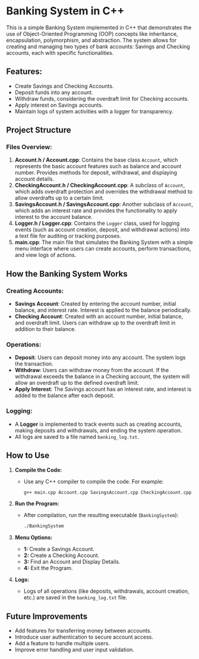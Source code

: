 # Banking System in C++

This is a simple Banking System implemented in C++ that demonstrates the use of Object-Oriented Programming (OOP) concepts like inheritance, encapsulation, polymorphism, and abstraction. The system allows for creating and managing two types of bank accounts: Savings and Checking accounts, each with specific functionalities.

## Features:
- Create Savings and Checking Accounts.
- Deposit funds into any account.
- Withdraw funds, considering the overdraft limit for Checking accounts.
- Apply interest on Savings accounts.
- Maintain logs of system activities with a logger for transparency.

## Project Structure

### Files Overview:
1. **Account.h / Account.cpp**: Contains the base class `Account`, which represents the basic account features such as balance and account number. Provides methods for deposit, withdrawal, and displaying account details.
2. **CheckingAccount.h / CheckingAccount.cpp**: A subclass of `Account`, which adds overdraft protection and overrides the withdrawal method to allow overdrafts up to a certain limit.
3. **SavingsAccount.h / SavingsAccount.cpp**: Another subclass of `Account`, which adds an interest rate and provides the functionality to apply interest to the account balance.
4. **Logger.h / Logger.cpp**: Contains the `Logger` class, used for logging events (such as account creation, deposit, and withdrawal actions) into a text file for auditing or tracking purposes.
5. **main.cpp**: The main file that simulates the Banking System with a simple menu interface where users can create accounts, perform transactions, and view logs of actions.

## How the Banking System Works

### Creating Accounts:
- **Savings Account**: Created by entering the account number, initial balance, and interest rate. Interest is applied to the balance periodically.
- **Checking Account**: Created with an account number, initial balance, and overdraft limit. Users can withdraw up to the overdraft limit in addition to their balance.

### Operations:
- **Deposit**: Users can deposit money into any account. The system logs the transaction.
- **Withdraw**: Users can withdraw money from the account. If the withdrawal exceeds the balance in a Checking account, the system will allow an overdraft up to the defined overdraft limit.
- **Apply Interest**: The Savings account has an interest rate, and interest is added to the balance after each deposit.

### Logging:
- A **Logger** is implemented to track events such as creating accounts, making deposits and withdrawals, and ending the system operation.
- All logs are saved to a file named `banking_log.txt`.

## How to Use

1. **Compile the Code:**
    - Use any C++ compiler to compile the code. For example:
      ```bash
      g++ main.cpp Account.cpp SavingsAccount.cpp CheckingAccount.cpp Logger.cpp -o BankingSystem
      ```
2. **Run the Program:**
    - After compilation, run the resulting executable (`BankingSystem`):
      ```bash
      ./BankingSystem
      ```

3. **Menu Options:**
    - **1:** Create a Savings Account.
    - **2:** Create a Checking Account.
    - **3:** Find an Account and Display Details.
    - **4:** Exit the Program.

4. **Logs:**
    - Logs of all operations (like deposits, withdrawals, account creation, etc.) are saved in the `banking_log.txt` file.


## Future Improvements
- Add features for transferring money between accounts.
- Introduce user authentication to secure account access.
- Add a feature to handle multiple users.
- Improve error handling and user input validation.

